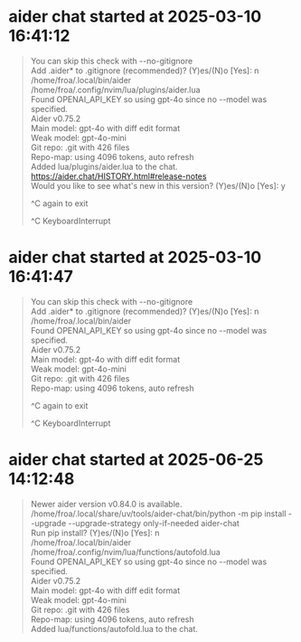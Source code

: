 
# aider chat started at 2025-03-10 16:41:12

> You can skip this check with --no-gitignore  
> Add .aider* to .gitignore (recommended)? (Y)es/(N)o [Yes]: n  
> /home/froa/.local/bin/aider /home/froa/.config/nvim/lua/plugins/aider.lua  
> Found OPENAI_API_KEY so using gpt-4o since no --model was specified.  
> Aider v0.75.2  
> Main model: gpt-4o with diff edit format  
> Weak model: gpt-4o-mini  
> Git repo: .git with 426 files  
> Repo-map: using 4096 tokens, auto refresh  
> Added lua/plugins/aider.lua to the chat.  
> https://aider.chat/HISTORY.html#release-notes  
> Would you like to see what's new in this version? (Y)es/(N)o [Yes]: y  
>  
>  
> ^C again to exit  
>  
>  
> ^C KeyboardInterrupt  

# aider chat started at 2025-03-10 16:41:47

> You can skip this check with --no-gitignore  
> Add .aider* to .gitignore (recommended)? (Y)es/(N)o [Yes]: n  
> /home/froa/.local/bin/aider  
> Found OPENAI_API_KEY so using gpt-4o since no --model was specified.  
> Aider v0.75.2  
> Main model: gpt-4o with diff edit format  
> Weak model: gpt-4o-mini  
> Git repo: .git with 426 files  
> Repo-map: using 4096 tokens, auto refresh  
>  
>  
> ^C again to exit  
>  
>  
> ^C KeyboardInterrupt  

# aider chat started at 2025-06-25 14:12:48

> Newer aider version v0.84.0 is available.  
> /home/froa/.local/share/uv/tools/aider-chat/bin/python -m pip install --upgrade --upgrade-strategy only-if-needed aider-chat  
> Run pip install? (Y)es/(N)o [Yes]: n  
> /home/froa/.local/bin/aider /home/froa/.config/nvim/lua/functions/autofold.lua  
> Found OPENAI_API_KEY so using gpt-4o since no --model was specified.  
> Aider v0.75.2  
> Main model: gpt-4o with diff edit format  
> Weak model: gpt-4o-mini  
> Git repo: .git with 426 files  
> Repo-map: using 4096 tokens, auto refresh  
> Added lua/functions/autofold.lua to the chat.  

